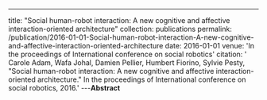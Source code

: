 ---
title: "Social human-robot interaction: A new cognitive and affective interaction-oriented architecture"
collection: publications
permalink: /publication/2016-01-01-Social-human-robot-interaction-A-new-cognitive-and-affective-interaction-oriented-architecture
date: 2016-01-01
venue: 'In the proceedings of International conference on social robotics'
citation: ' Carole Adam,  Wafa Johal,  Damien Pellier,  Humbert Fiorino,  Sylvie Pesty, &quot;Social human-robot interaction: A new cognitive and affective interaction-oriented architecture.&quot; In the proceedings of International conference on social robotics, 2016.'
---**Abstract** 
